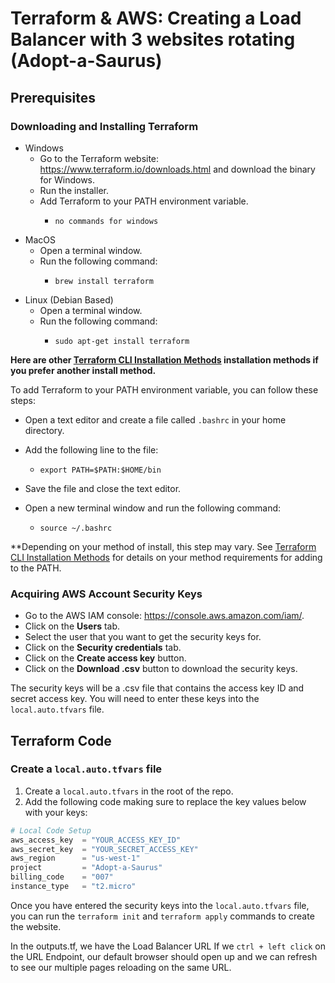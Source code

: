 # Terraform & AWS: Creating a Load Balancer with 3 websites rotating (Adopt-a-Saurus)

## Prerequisites

### Downloading and Installing Terraform

* Windows
    * Go to the Terraform website: https://www.terraform.io/downloads.html and download the binary for Windows.
    * Run the installer.
    * Add Terraform to your PATH environment variable.
      * ```
        no commands for windows
        ```
* MacOS
    * Open a terminal window.
    * Run the following command:
      * ```
        brew install terraform
        ```
* Linux (Debian Based)
    * Open a terminal window.
    * Run the following command:
      * ```
        sudo apt-get install terraform
        ```
**Here are other [Terraform CLI Installation Methods](https://developer.hashicorp.com/terraform/tutorials/aws-get-started/install-cli) installation methods if you prefer another install method.**

To add Terraform to your PATH environment variable, you can follow these steps:
  * Open a text editor and create a file called `.bashrc` in your home directory.
  * Add the following line to the file:
    * ```
      export PATH=$PATH:$HOME/bin
      ```

* Save the file and close the text editor.
* Open a new terminal window and run the following command:
  * ```
    source ~/.bashrc
    ```
**Depending on your method of install, this step may vary. See [Terraform CLI Installation Methods](https://developer.hashicorp.com/terraform/tutorials/aws-get-started/install-cli) for details on your method requirements for adding to the PATH.

### Acquiring AWS Account Security Keys

* Go to the AWS IAM console: https://console.aws.amazon.com/iam/.
* Click on the **Users** tab.
* Select the user that you want to get the security keys for.
* Click on the **Security credentials** tab.
* Click on the **Create access key** button.
* Click on the **Download .csv** button to download the security keys.

The security keys will be a .csv file that contains the access key ID and secret access key. You will need to enter these keys into the `local.auto.tfvars` file.

## Terraform Code

### Create a `local.auto.tfvars` file

1. Create a `local.auto.tfvars` in the root of the repo.
2. Add the following code making sure to replace the key values below with your keys:

```terraform
# Local Code Setup
aws_access_key  = "YOUR_ACCESS_KEY_ID"
aws_secret_key  = "YOUR_SECRET_ACCESS_KEY"
aws_region      = "us-west-1"
project         = "Adopt-a-Saurus"
billing_code    = "007"
instance_type   = "t2.micro"
```

Once you have entered the security keys into the `local.auto.tfvars` file, you can run the `terraform init` and `terraform apply` commands to create the website.

In the outputs.tf, we have the Load Balancer URL If we `ctrl + left click` on the URL Endpoint, our default browser should open up and we can refresh to see our multiple pages reloading on the same URL.

